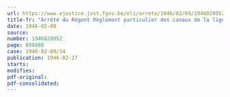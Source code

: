 ```yaml
---
url: https://www.ejustice.just.fgov.be/eli/arrete/1946/02/09/1946020952/justel
title-fr: "Arrêté du Régent Règlement particulier des canaux de la ligne de Liège à Anvers et leurs embranchements (Abrogé par AR 07-09-1950, art. 4)"
date: 1946-02-09
source:
number: 1946020952
page: 888888
case: 1946-02-09/34
publication: 1946-02-27
starts:
modifies:
pdf-original:
pdf-consolidated:
---
```



